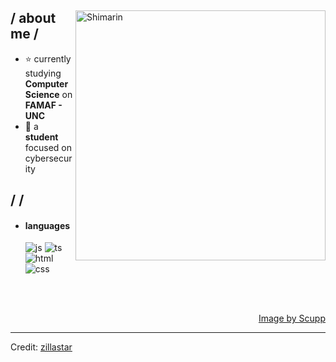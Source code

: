 
<div>

<img align="right" width="400" alt="Shimarin" src="https://i.imgur.com/aNBi8Jf.png"/>

<h2> / about me /</h2>
  
- ⭐ currently studying **Computer Science** on **FAMAF - UNC**
- 👾 a **student** focused on cybersecurity
  
<h2> / / </h2>

- <h4> languages </h4>
  <img src = "https://img.shields.io/badge/Python-3776AB?style=for-the-badge&logo=python&logoColor=white" alt = "js" />
  <img src = "https://img.shields.io/badge/C-00599C?style=for-the-badge&logo=c&logoColor=white" alt = "ts" />
  <img src = "https://img.shields.io/badge/Rust-000000?style=for-the-badge&logo=rust&logoColor=white" alt = "html" />
  <img src = "https://img.shields.io/badge/Linux-FCC624?style=for-the-badge&logo=linux&logoColor=black" alt = "css" />
  
  
  
  
  </br></br>
  
<div align="right">
<a href="https://www.pixiv.net/en/artworks/118579902">Image by Scupp </a>
  </div>
  </div>

------
Credit: [zillastar](https://github.com/zillastar)


